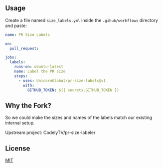 ## Usage

Create a file named `size_labels.yml` inside the `.gihub/workflows` directory and paste:

```yml
name: PR Size Labels

on:
  pull_request:

jobs:
  labels:
    runs-on: ubuntu-latest
    name: Label the PR size
    steps:
      - uses: UnicornGlobal/pr-size-labels@v1
        with:
          GITHUB_TOKEN: ${{ secrets.GITHUB_TOKEN }}
```

## Why the Fork?

So we could make the sizes and names of the labels match our
existing internal setup.

Upstream project: CodelyTV/pr-size-labeler

## License

[MIT](LICENSE)
